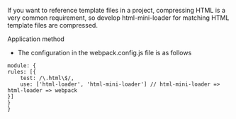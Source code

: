 If you want to reference template files in a project, compressing HTML is a very common requirement, so develop html-mini-loader for matching HTML template files are compressed.

Application method

- The configuration in the webpack.config.js file is as follows

```
module: {
rules: [{
    test: /\.html\$/,
    use: ['html-loader', 'html-mini-loader'] // html-mini-loader => html-loader => webpack
}]
}
}
```
